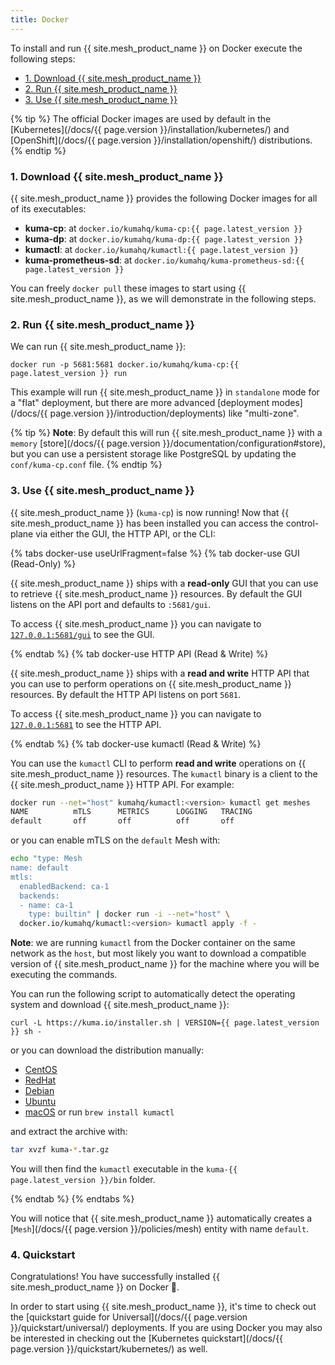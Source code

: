 ```yaml
---
title: Docker
---
```


To install and run {{ site.mesh_product_name }} on Docker execute the following steps:

- [1. Download {{ site.mesh_product_name }}](#1-download-kuma)
- [2. Run {{ site.mesh_product_name }}](#2-run-kuma)
- [3. Use {{ site.mesh_product_name }}](#3-use-kuma)

{% tip %}
The official Docker images are used by default in the [Kubernetes](/docs/{{ page.version }}/installation/kubernetes/) and [OpenShift](/docs/{{ page.version }}/installation/openshift/) distributions.
{% endtip %}

### 1. Download {{ site.mesh_product_name }}

{{ site.mesh_product_name }} provides the following Docker images for all of its executables:

- **kuma-cp**: at `docker.io/kumahq/kuma-cp:{{ page.latest_version }}`
- **kuma-dp**: at `docker.io/kumahq/kuma-dp:{{ page.latest_version }}`
- **kumactl**: at `docker.io/kumahq/kumactl:{{ page.latest_version }}`
- **kuma-prometheus-sd**: at `docker.io/kumahq/kuma-prometheus-sd:{{ page.latest_version }}`

You can freely `docker pull` these images to start using {{ site.mesh_product_name }}, as we will demonstrate in the following steps.

### 2. Run {{ site.mesh_product_name }}

We can run {{ site.mesh_product_name }}:

`docker run -p 5681:5681 docker.io/kumahq/kuma-cp:{{ page.latest_version }} run`

This example will run {{ site.mesh_product_name }} in `standalone` mode for a "flat" deployment, but there are more advanced [deployment modes](/docs/{{ page.version }}/introduction/deployments) like "multi-zone".

{% tip %}
**Note**: By default this will run {{ site.mesh_product_name }} with a `memory` [store](/docs/{{ page.version }}/documentation/configuration#store), but you can use a persistent storage like PostgreSQL by updating the `conf/kuma-cp.conf` file.
{% endtip %}

### 3. Use {{ site.mesh_product_name }}

{{ site.mesh_product_name }} (`kuma-cp`) is now running! Now that {{ site.mesh_product_name }} has been installed you can access the control-plane via either the GUI, the HTTP API, or the CLI:

{% tabs docker-use useUrlFragment=false %}
{% tab docker-use GUI (Read-Only) %}

{{ site.mesh_product_name }} ships with a **read-only** GUI that you can use to retrieve {{ site.mesh_product_name }} resources. By default the GUI listens on the API port and defaults to `:5681/gui`.

To access {{ site.mesh_product_name }} you can navigate to [`127.0.0.1:5681/gui`](http://127.0.0.1:5681/gui) to see the GUI.

{% endtab %}
{% tab docker-use HTTP API (Read & Write) %}

{{ site.mesh_product_name }} ships with a **read and write** HTTP API that you can use to perform operations on {{ site.mesh_product_name }} resources. By default the HTTP API listens on port `5681`.

To access {{ site.mesh_product_name }} you can navigate to [`127.0.0.1:5681`](http://127.0.0.1:5681) to see the HTTP API.

{% endtab %}
{% tab docker-use kumactl (Read & Write) %}

You can use the `kumactl` CLI to perform **read and write** operations on {{ site.mesh_product_name }} resources. The `kumactl` binary is a client to the {{ site.mesh_product_name }} HTTP API. For example:

```sh
docker run --net="host" kumahq/kumactl:<version> kumactl get meshes
NAME          mTLS      METRICS      LOGGING   TRACING
default       off       off          off       off
```

or you can enable mTLS on the `default` Mesh with:

```sh
echo "type: Mesh
name: default
mtls:
  enabledBackend: ca-1
  backends:
  - name: ca-1
    type: builtin" | docker run -i --net="host" \
  docker.io/kumahq/kumactl:<version> kumactl apply -f -
```

**Note**: we are running `kumactl` from the Docker container on the same network as the `host`, but most likely you want to download a compatible version of {{ site.mesh_product_name }} for the machine where you will be executing the commands.

You can run the following script to automatically detect the operating system and download {{ site.mesh_product_name }}:

<div class="language-sh">
<pre class="no-line-numbers"><code>curl -L https://kuma.io/installer.sh | VERSION={{ page.latest_version }} sh -</code></pre>
</div>

or you can download the distribution manually:

- <a href="https://download.konghq.com/mesh-alpine/kuma-{{ page.latest_version }}-centos-amd64.tar.gz">CentOS</a>
- <a href="https://download.konghq.com/mesh-alpine/kuma-{{ page.latest_version }}-rhel-amd64.tar.gz">RedHat</a>
- <a href="https://download.konghq.com/mesh-alpine/kuma-{{ page.latest_version }}-debian-amd64.tar.gz">Debian</a>
- <a href="https://download.konghq.com/mesh-alpine/kuma-{{ page.latest_version }}-ubuntu-amd64.tar.gz">Ubuntu</a>
- <a href="https://download.konghq.com/mesh-alpine/kuma-{{ page.latest_version }}-darwin-amd64.tar.gz">macOS</a> or run `brew install kumactl`

and extract the archive with:

```sh
tar xvzf kuma-*.tar.gz
```

You will then find the `kumactl` executable in the `kuma-{{ page.latest_version }}/bin` folder.

{% endtab %}
{% endtabs %}

You will notice that {{ site.mesh_product_name }} automatically creates a [`Mesh`](/docs/{{ page.version }}/policies/mesh) entity with name `default`.

### 4. Quickstart

Congratulations! You have successfully installed {{ site.mesh_product_name }} on Docker 🚀.

In order to start using {{ site.mesh_product_name }}, it's time to check out the [quickstart guide for Universal](/docs/{{ page.version }}/quickstart/universal/) deployments. If you are using Docker you may also be interested in checking out the [Kubernetes quickstart](/docs/{{ page.version }}/quickstart/kubernetes/) as well.
